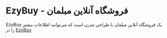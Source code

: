 # EzyBuy - فروشگاه آنلاین مبلمان

EzyBuy یک فروشگاه آنلاین مبلمان با طراحی مدرن است که می‌توانید اطلاعات بیشتر را در [EzyBuy
]([http://127.0.0.1:5500/index.html](http://127.0.0.1:5500/index.html)) 
